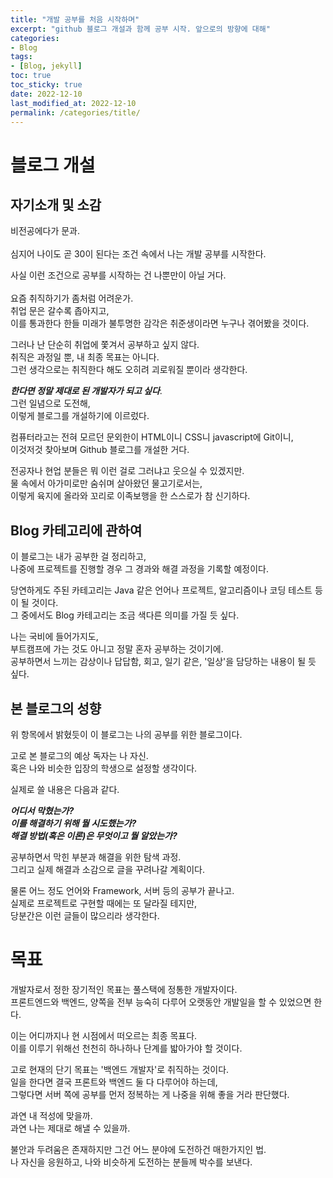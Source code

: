```yaml
---
title: "개발 공부를 처음 시작하며"
excerpt: "github 블로그 개설과 함께 공부 시작. 앞으로의 방향에 대해"
categories:
- Blog
tags:
- [Blog, jekyll]
toc: true
toc_sticky: true
date: 2022-12-10
last_modified_at: 2022-12-10
permalink: /categories/title/
---
```


# 블로그 개설

## 자기소개 및 소감
비전공에다가 문과.<br>  
심지어 나이도 곧 30이 된다는 조건 속에서 나는 개발 공부를 시작한다.

사실 이런 조건으로 공부를 시작하는 건 나뿐만이 아닐 거다.<br>  
요즘 취직하기가 좀처럼 어려운가.<br>
취업 문은 갈수록 좁아지고,<br>
이를 통과한다 한들 미래가 불투명한 감각은 취준생이라면 누구나 겪어봤을 것이다.

그러나 난 단순히 취업에 쫓겨서 공부하고 싶지 않다.<br>
취직은 과정일 뿐, 내 최종 목표는 아니다.<br>
그런 생각으로는 취직한다 해도 오히려 괴로워질 뿐이라 생각한다.


***한다면 정말 제대로 된 개발자가 되고 싶다***.<br>
그런 일념으로 도전해,<br>
이렇게 블로그를 개설하기에 이르렀다.

컴퓨터라고는 전혀 모르던 문외한이 HTML이니 CSS니 javascript에 Git이니,<br>
이것저것 찾아보며 Github 블로그를 개설한 거다.

전공자나 현업 분들은 뭐 이런 걸로 그러냐고 웃으실 수 있겠지만.<br>
물 속에서 아가미로만 숨쉬며 살아왔던 물고기로서는,<br>
이렇게 육지에 올라와 꼬리로 이족보행을 한 스스로가 참 신기하다.


## Blog 카테고리에 관하여
이 블로그는 내가 공부한 걸 정리하고,<br>
나중에 프로젝트를 진행할 경우 그 경과와 해결 과정을 기록할 예정이다.

당연하게도 주된 카테고리는 Java 같은 언어나 프로젝트, 알고리즘이나 코딩 테스트 등이 될 것이다.<br>
그 중에서도 Blog 카테고리는 조금 색다른 의미를 가질 듯 싶다.

나는 국비에 들어가지도,<br>
부트캠프에 가는 것도 아니고 정말 혼자 공부하는 것이기에.<br>
공부하면서 느끼는 감상이나 답답함, 회고, 일기 같은, '일상'을 담당하는 내용이 될 듯 싶다.


## 본 블로그의 성향
위 항목에서 밝혔듯이 이 블로그는 나의 공부를 위한 블로그이다.

고로 본 블로그의 예상 독자는 나 자신.<br>
혹은 나와 비슷한 입장의 학생으로 설정할 생각이다.

실제로 쓸 내용은 다음과 같다.

***어디서 막혔는가?<br>
이를 해결하기 위해 뭘 시도했는가?<br>
해결 방법(혹은 이론)은 무엇이고 뭘 알았는가?***<br>

공부하면서 막힌 부분과 해결을 위한 탐색 과정.<br>
그리고 실제 해결과 소감으로 글을 꾸려나갈 계획이다.

물론 어느 정도 언어와 Framework, 서버 등의 공부가 끝나고.<br>
실제로 프로젝트로 구현할 때에는 또 달라질 테지만,<br>
당분간은 이런 글들이 많으리라 생각한다.


# 목표
개발자로서 정한 장기적인 목표는 풀스택에 정통한 개발자이다.<br>
프론트엔드와 백엔드, 양쪽을 전부 능숙히 다루어 오랫동안 개발일을 할 수 있었으면 한다.

이는 어디까지나 현 시점에서 떠오르는 최종 목표다.<br>
이를 이루기 위해선 천천히 하나하나 단계를 밟아가야 할 것이다.

고로 현재의 단기 목표는 '백엔드 개발자'로 취직하는 것이다.<br>
일을 한다면 결국 프론트와 백엔드 둘 다 다루어야 하는데,<br>
그렇다면 서버 쪽에 공부를 먼저 정복하는 게 나중을 위해 좋을 거라 판단했다.


과연 내 적성에 맞을까.<br>
과연 나는 제대로 해낼 수 있을까.

불안과 두려움은 존재하지만 그건 어느 분야에 도전하건 매한가지인 법.<br>
나 자신을 응원하고, 나와 비슷하게 도전하는 분들께 박수를 보낸다.
